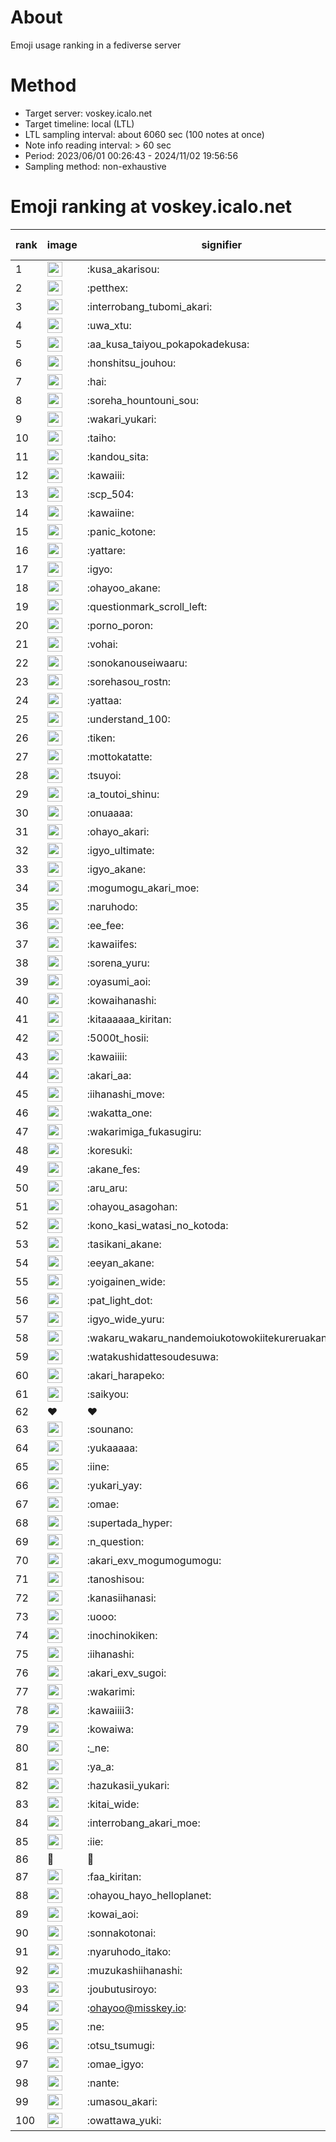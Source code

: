 # About
Emoji usage ranking in a fediverse server

# Method
- Target server: voskey.icalo.net
- Target timeline: local (LTL)
- LTL sampling interval: about 6060 sec (100 notes at once)
- Note info reading interval: > 60 sec
- Period: 2023/06/01 00:26:43 - 2024/11/02 19:56:56 
- Sampling method: non-exhaustive

# Emoji ranking at voskey.icalo.net

|rank|image|signifier|type|frequency score|
|----|----|----|----|----|
|1|<img height="24" src="https://voskey.icalo.net/emoji/kusa_akarisou.webp">|:kusa_akarisou:|custom|33803|
|2|<img height="24" src="https://voskey.icalo.net/emoji/petthex.webp">|:petthex:|custom|26353|
|3|<img height="24" src="https://voskey.icalo.net/emoji/interrobang_tubomi_akari.webp">|:interrobang_tubomi_akari:|custom|13873|
|4|<img height="24" src="https://voskey.icalo.net/emoji/uwa_xtu.webp">|:uwa_xtu:|custom|12380|
|5|<img height="24" src="https://voskey.icalo.net/emoji/aa_kusa_taiyou_pokapokadekusa.webp">|:aa_kusa_taiyou_pokapokadekusa:|custom|10856|
|6|<img height="24" src="https://voskey.icalo.net/emoji/honshitsu_jouhou.webp">|:honshitsu_jouhou:|custom|9906|
|7|<img height="24" src="https://voskey.icalo.net/emoji/hai.webp">|:hai:|custom|8407|
|8|<img height="24" src="https://voskey.icalo.net/emoji/soreha_hountouni_sou.webp">|:soreha_hountouni_sou:|custom|7334|
|9|<img height="24" src="https://voskey.icalo.net/emoji/wakari_yukari.webp">|:wakari_yukari:|custom|7071|
|10|<img height="24" src="https://voskey.icalo.net/emoji/taiho.webp">|:taiho:|custom|6885|
|11|<img height="24" src="https://voskey.icalo.net/emoji/kandou_sita.webp">|:kandou_sita:|custom|6629|
|12|<img height="24" src="https://voskey.icalo.net/emoji/kawaiii.webp">|:kawaiii:|custom|6435|
|13|<img height="24" src="https://voskey.icalo.net/emoji/scp_504.webp">|:scp_504:|custom|5931|
|14|<img height="24" src="https://voskey.icalo.net/emoji/kawaiine.webp">|:kawaiine:|custom|5717|
|15|<img height="24" src="https://voskey.icalo.net/emoji/panic_kotone.webp">|:panic_kotone:|custom|5039|
|16|<img height="24" src="https://voskey.icalo.net/emoji/yattare.webp">|:yattare:|custom|4848|
|17|<img height="24" src="https://voskey.icalo.net/emoji/igyo.webp">|:igyo:|custom|4742|
|18|<img height="24" src="https://voskey.icalo.net/emoji/ohayoo_akane.webp">|:ohayoo_akane:|custom|4695|
|19|<img height="24" src="https://voskey.icalo.net/emoji/questionmark_scroll_left.webp">|:questionmark_scroll_left:|custom|4687|
|20|<img height="24" src="https://voskey.icalo.net/emoji/porno_poron.webp">|:porno_poron:|custom|4517|
|21|<img height="24" src="https://voskey.icalo.net/emoji/vohai.webp">|:vohai:|custom|4345|
|22|<img height="24" src="https://voskey.icalo.net/emoji/sonokanouseiwaaru.webp">|:sonokanouseiwaaru:|custom|4321|
|23|<img height="24" src="https://voskey.icalo.net/emoji/sorehasou_rostn.webp">|:sorehasou_rostn:|custom|4260|
|24|<img height="24" src="https://voskey.icalo.net/emoji/yattaa.webp">|:yattaa:|custom|3974|
|25|<img height="24" src="https://voskey.icalo.net/emoji/understand_100.webp">|:understand_100:|custom|3759|
|26|<img height="24" src="https://voskey.icalo.net/emoji/tiken.webp">|:tiken:|custom|3741|
|27|<img height="24" src="https://voskey.icalo.net/emoji/mottokatatte.webp">|:mottokatatte:|custom|3717|
|28|<img height="24" src="https://voskey.icalo.net/emoji/tsuyoi.webp">|:tsuyoi:|custom|3624|
|29|<img height="24" src="https://voskey.icalo.net/emoji/a_toutoi_shinu.webp">|:a_toutoi_shinu:|custom|3517|
|30|<img height="24" src="https://voskey.icalo.net/emoji/onuaaaa.webp">|:onuaaaa:|custom|3213|
|31|<img height="24" src="https://voskey.icalo.net/emoji/ohayo_akari.webp">|:ohayo_akari:|custom|3212|
|32|<img height="24" src="https://voskey.icalo.net/emoji/igyo_ultimate.webp">|:igyo_ultimate:|custom|3200|
|33|<img height="24" src="https://voskey.icalo.net/emoji/igyo_akane.webp">|:igyo_akane:|custom|3047|
|34|<img height="24" src="https://voskey.icalo.net/emoji/mogumogu_akari_moe.webp">|:mogumogu_akari_moe:|custom|2985|
|35|<img height="24" src="https://voskey.icalo.net/emoji/naruhodo.webp">|:naruhodo:|custom|2969|
|36|<img height="24" src="https://voskey.icalo.net/emoji/ee_fee.webp">|:ee_fee:|custom|2907|
|37|<img height="24" src="https://voskey.icalo.net/emoji/kawaiifes.webp">|:kawaiifes:|custom|2892|
|38|<img height="24" src="https://voskey.icalo.net/emoji/sorena_yuru.webp">|:sorena_yuru:|custom|2799|
|39|<img height="24" src="https://voskey.icalo.net/emoji/oyasumi_aoi.webp">|:oyasumi_aoi:|custom|2799|
|40|<img height="24" src="https://voskey.icalo.net/emoji/kowaihanashi.webp">|:kowaihanashi:|custom|2788|
|41|<img height="24" src="https://voskey.icalo.net/emoji/kitaaaaaa_kiritan.webp">|:kitaaaaaa_kiritan:|custom|2676|
|42|<img height="24" src="https://voskey.icalo.net/emoji/5000t_hosii.webp">|:5000t_hosii:|custom|2598|
|43|<img height="24" src="https://voskey.icalo.net/emoji/kawaiiii.webp">|:kawaiiii:|custom|2537|
|44|<img height="24" src="https://voskey.icalo.net/emoji/akari_aa.webp">|:akari_aa:|custom|2532|
|45|<img height="24" src="https://voskey.icalo.net/emoji/iihanashi_move.webp">|:iihanashi_move:|custom|2498|
|46|<img height="24" src="https://voskey.icalo.net/emoji/wakatta_one.webp">|:wakatta_one:|custom|2485|
|47|<img height="24" src="https://voskey.icalo.net/emoji/wakarimiga_fukasugiru.webp">|:wakarimiga_fukasugiru:|custom|2475|
|48|<img height="24" src="https://voskey.icalo.net/emoji/koresuki.webp">|:koresuki:|custom|2420|
|49|<img height="24" src="https://voskey.icalo.net/emoji/akane_fes.webp">|:akane_fes:|custom|2412|
|50|<img height="24" src="https://voskey.icalo.net/emoji/aru_aru.webp">|:aru_aru:|custom|2385|
|51|<img height="24" src="https://voskey.icalo.net/emoji/ohayou_asagohan.webp">|:ohayou_asagohan:|custom|2379|
|52|<img height="24" src="https://voskey.icalo.net/emoji/kono_kasi_watasi_no_kotoda.webp">|:kono_kasi_watasi_no_kotoda:|custom|2351|
|53|<img height="24" src="https://voskey.icalo.net/emoji/tasikani_akane.webp">|:tasikani_akane:|custom|2334|
|54|<img height="24" src="https://voskey.icalo.net/emoji/eeyan_akane.webp">|:eeyan_akane:|custom|2239|
|55|<img height="24" src="https://voskey.icalo.net/emoji/yoigainen_wide.webp">|:yoigainen_wide:|custom|2227|
|56|<img height="24" src="https://voskey.icalo.net/emoji/pat_light_dot.webp">|:pat_light_dot:|custom|2214|
|57|<img height="24" src="https://voskey.icalo.net/emoji/igyo_wide_yuru.webp">|:igyo_wide_yuru:|custom|2198|
|58|<img height="24" src="https://voskey.icalo.net/emoji/wakaru_wakaru_nandemoiukotowokiitekureruakanetyan.webp">|:wakaru_wakaru_nandemoiukotowokiitekureruakanetyan:|custom|2194|
|59|<img height="24" src="https://voskey.icalo.net/emoji/watakushidattesoudesuwa.webp">|:watakushidattesoudesuwa:|custom|2181|
|60|<img height="24" src="https://voskey.icalo.net/emoji/akari_harapeko.webp">|:akari_harapeko:|custom|2160|
|61|<img height="24" src="https://voskey.icalo.net/emoji/saikyou.webp">|:saikyou:|custom|2134|
|62|❤|❤|unicode|2077|
|63|<img height="24" src="https://voskey.icalo.net/emoji/sounano.webp">|:sounano:|custom|2015|
|64|<img height="24" src="https://voskey.icalo.net/emoji/yukaaaaa.webp">|:yukaaaaa:|custom|1991|
|65|<img height="24" src="https://voskey.icalo.net/emoji/iine.webp">|:iine:|custom|1935|
|66|<img height="24" src="https://voskey.icalo.net/emoji/yukari_yay.webp">|:yukari_yay:|custom|1903|
|67|<img height="24" src="https://voskey.icalo.net/emoji/omae.webp">|:omae:|custom|1841|
|68|<img height="24" src="https://voskey.icalo.net/emoji/supertada_hyper.webp">|:supertada_hyper:|custom|1833|
|69|<img height="24" src="https://voskey.icalo.net/emoji/n_question.webp">|:n_question:|custom|1827|
|70|<img height="24" src="https://voskey.icalo.net/emoji/akari_exv_mogumogumogu.webp">|:akari_exv_mogumogumogu:|custom|1822|
|71|<img height="24" src="https://voskey.icalo.net/emoji/tanoshisou.webp">|:tanoshisou:|custom|1810|
|72|<img height="24" src="https://voskey.icalo.net/emoji/kanasiihanasi.webp">|:kanasiihanasi:|custom|1740|
|73|<img height="24" src="https://voskey.icalo.net/emoji/uooo.webp">|:uooo:|custom|1720|
|74|<img height="24" src="https://voskey.icalo.net/emoji/inochinokiken.webp">|:inochinokiken:|custom|1684|
|75|<img height="24" src="https://voskey.icalo.net/emoji/iihanashi.webp">|:iihanashi:|custom|1664|
|76|<img height="24" src="https://voskey.icalo.net/emoji/akari_exv_sugoi.webp">|:akari_exv_sugoi:|custom|1659|
|77|<img height="24" src="https://voskey.icalo.net/emoji/wakarimi.webp">|:wakarimi:|custom|1652|
|78|<img height="24" src="https://voskey.icalo.net/emoji/kawaiiii3.webp">|:kawaiiii3:|custom|1642|
|79|<img height="24" src="https://voskey.icalo.net/emoji/kowaiwa.webp">|:kowaiwa:|custom|1637|
|80|<img height="24" src="https://voskey.icalo.net/emoji/_ne.webp">|:_ne:|custom|1602|
|81|<img height="24" src="https://voskey.icalo.net/emoji/ya_a.webp">|:ya_a:|custom|1589|
|82|<img height="24" src="https://voskey.icalo.net/emoji/hazukasii_yukari.webp">|:hazukasii_yukari:|custom|1580|
|83|<img height="24" src="https://voskey.icalo.net/emoji/kitai_wide.webp">|:kitai_wide:|custom|1576|
|84|<img height="24" src="https://voskey.icalo.net/emoji/interrobang_akari_moe.webp">|:interrobang_akari_moe:|custom|1556|
|85|<img height="24" src="https://voskey.icalo.net/emoji/iie.webp">|:iie:|custom|1529|
|86|🤔|🤔|unicode|1528|
|87|<img height="24" src="https://voskey.icalo.net/emoji/faa_kiritan.webp">|:faa_kiritan:|custom|1517|
|88|<img height="24" src="https://voskey.icalo.net/emoji/ohayou_hayo_helloplanet.webp">|:ohayou_hayo_helloplanet:|custom|1504|
|89|<img height="24" src="https://voskey.icalo.net/emoji/kowai_aoi.webp">|:kowai_aoi:|custom|1490|
|90|<img height="24" src="https://voskey.icalo.net/emoji/sonnakotonai.webp">|:sonnakotonai:|custom|1477|
|91|<img height="24" src="https://voskey.icalo.net/emoji/nyaruhodo_itako.webp">|:nyaruhodo_itako:|custom|1463|
|92|<img height="24" src="https://voskey.icalo.net/emoji/muzukashiihanashi.webp">|:muzukashiihanashi:|custom|1424|
|93|<img height="24" src="https://voskey.icalo.net/emoji/joubutusiroyo.webp">|:joubutusiroyo:|custom|1414|
|94|<img height="24" src="https://voskey.icalo.net/emoji/ohayoo.webp">|:ohayoo@misskey.io:|custom|1394|
|95|<img height="24" src="https://voskey.icalo.net/emoji/ne.webp">|:ne:|custom|1373|
|96|<img height="24" src="https://voskey.icalo.net/emoji/otsu_tsumugi.webp">|:otsu_tsumugi:|custom|1364|
|97|<img height="24" src="https://voskey.icalo.net/emoji/omae_igyo.webp">|:omae_igyo:|custom|1337|
|98|<img height="24" src="https://voskey.icalo.net/emoji/nante.webp">|:nante:|custom|1321|
|99|<img height="24" src="https://voskey.icalo.net/emoji/umasou_akari.webp">|:umasou_akari:|custom|1310|
|100|<img height="24" src="https://voskey.icalo.net/emoji/owattawa_yuki.webp">|:owattawa_yuki:|custom|1272|
